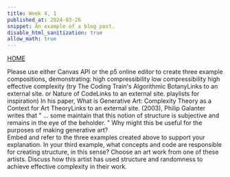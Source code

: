```yaml
---
title: Week 4, 1
published_at: 2024-03-26
snippet: An example of a blog post.
disable_html_sanitization: true
allow_math: true
---
```

[HOME](https://kc-yeo-creative-co-37.deno.dev/)

Please use either Canvas API or the p5 online editor to create three example compositions, demonstrating:
high compressibility
low compressibility
high effective complexity
(try The Coding Train's Algorithmic BotanyLinks to an external site. or Nature of CodeLinks to an external site. playlists for inspiration)
In his paper, What is Generative Art: Complexity Theory as a Context for Art TheoryLinks to an external site. (2003), Philip Galanter writes that " ... some maintain that this notion of structure is subjective and remains in the eye of the beholder. "  Why might this be useful for the purposes of making generative art?  
Embed and refer to the three examples created above to support your explanation.
In your third example, what concepts and code are responsible for creating structure, in this sense?
Choose an art work from one of these artists. 
Discuss how this artist has used structure and randomness to achieve effective complexity in their work.
 
